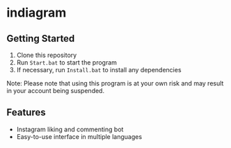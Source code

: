 # indiagram

## Getting Started

1. Clone this repository
2. Run `Start.bat` to start the program
3. If necessary, run `Install.bat` to install any dependencies

Note: Please note that using this program is at your own risk and may result in your account being suspended.

## Features

- Instagram liking and commenting bot
- Easy-to-use interface in multiple languages

